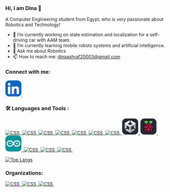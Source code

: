 ### Hi, I am Dina 👋
A Computer Engineering student from Egypt, who is very passionate about Robotics and Technology!
- 🔭 I’m currently working on state estimation and localization for a self-driving car with AAM team.
- 🌱 I’m currently learning mobile robots systems and artificial intelligence. 
- 💬 Ask me about Robotics
- 📫 How to reach me: dinaashraf20003@gmail.com 

### Connect with me: 
<div id="badges">
  <a href="https://www.linkedin.com/in/dina-ashraf-b98753222/">
    <img src="https://github.com/tandpfun/skill-icons/blob/main/icons/LinkedIn.svg" alt="LinkedIn Badge"alt="CSS" width="50" height="50"/>&nbsp;
  </a>
</div>

### :hammer_and_wrench: Languages and Tools :
<div>
  <a href="https://www.learn-c.org/">
    <img src="https://github.com/yurijserrano/Github-Profile-Readme-Logos/blob/master/programming%20languages/c.svg" alt="CSS" width="50" height="50"/>&nbsp;
  </a>
  <a href="https://www.learn-cpp.org/">
    <img src="https://github.com/yurijserrano/Github-Profile-Readme-Logos/blob/master/programming%20languages/c%2B%2B.svg" alt="CSS" width="50" height="50"/>&nbsp;
  </a>
  <a href="https://www.learncs.org/">
    <img src="https://github.com/yurijserrano/Github-Profile-Readme-Logos/blob/master/programming%20languages/c%23.svg" alt="CSS" width="50" height="50"/>&nbsp;
  </a>    
  <a href="https://www.learnpython.org/">
    <img src="https://github.com/yurijserrano/Github-Profile-Readme-Logos/blob/master/programming%20languages/python.svg" alt="CSS" width="50" height="50"/>&nbsp;
  </a>    
  <a href="https://www.learnjavaonline.org/">
    <img src="https://github.com/yurijserrano/Github-Profile-Readme-Logos/blob/master/programming%20languages/java.svg" alt="CSS" width="50" height="50"/>&nbsp;
  </a>      
  <a href="https://releases.ubuntu.com/18.04/">
    <img src="https://user-images.githubusercontent.com/25181517/186884153-99edc188-e4aa-4c84-91b0-e2df260ebc33.png" alt="CSS" width="50" height="50"/>&nbsp;
  </a>
  <a href="https://matlabacademy.mathworks.com/">
    <img src="https://user-images.githubusercontent.com/25181517/192106593-610ee31c-995e-4f24-b8e1-0f18eead6fae.png" alt="CSS" width="50" height="50"/>&nbsp;
  </a>          
  <a href="https://learn.unity.com/">
     <img src="https://github.com/tandpfun/skill-icons/blob/main/icons/Unity-Dark.svg" alt="CSS" width="50" height="50"/>&nbsp;
  </a>            
  <a href="https://www.raspberrypi.org/learn/">
    <img src="https://github.com/tandpfun/skill-icons/blob/main/icons/RaspberryPi-Dark.svg" alt="CSS" width="50" height="50"/>&nbsp;
  </a>
  <a href="https://docs.arduino.cc/learn/">
    <img src="https://github.com/tandpfun/skill-icons/blob/main/icons/Arduino.svg" alt="CSS" width="50" height="50"/>&nbsp;
  </a>
  <a href="http://wiki.ros.org/Documentation/">
    <img src="https://www.vectorlogo.zone/logos/ros/ros-ar21.png" alt="CSS" width="70" height="50"/>&nbsp;
  </a> 
  <a href="https://classic.gazebosim.org/tutorials/">
    <img src="https://classic.gazebosim.org/assets/gazebo_vert-af0a0ada204b42b6daca54e98766979e45e011ea22347ffe90580458476d26d6.png" alt="CSS" width="40" height="50"/>&nbsp;
  </a>  
  <a href="https://learn.turtlebot.com/">
    <img src="https://avatars.githubusercontent.com/u/4962836?s=280&v=4" alt="CSS" width="50" height="50"/>&nbsp;
  </a>
</div>

[![Top Langs](https://github-readme-stats.vercel.app/api/top-langs/?username=dinaashraf20003&layout=compact)](https://github.com/dinaashraf20003/github-readme-stats)


### Organizations:
<div id="Organizationss">
  <a href="https://www.rcjegypt.org/">
    <img src="https://static.wixstatic.com/media/551cc9_22a6f289d1da486b85c66e40182a2553~mv2.png/v1/fill/w_260,h_180,al_c,q_85,usm_0.66_1.00_0.01,enc_auto/rcj%20new%20logo.png" alt="CSS" width="60" height="60"/>&nbsp;
  </a>
  <a href="https://aast.edu/en/centers/ric/index.php">
    <img src="https://media.licdn.com/dms/image/C4D0BAQGUdjvlNavtiw/company-logo_200_200/0/1638994540589?e=2147483647&v=beta&t=hBwKW1q2I5ClrvfnTUWC0KvPE0ln9Oql_e6agmm9vIY" alt="CSS" width="80" height="60"/>&nbsp;
  </a>
   <a href="https://rovegypt.com/">
    <img src="https://photos-images.active.com/file/3/1/original/0c/3b/0c3b14e1-126d-4854-9bbf-39b6f5ea60fc.jpg" alt="CSS" width="80" height="60"/>&nbsp;
  </a>
   
</div>
